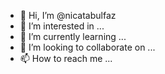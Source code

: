 - 👋 Hi, I’m @nicatabulfaz
- 👀 I’m interested in ...
- 🌱 I’m currently learning ...
- 💞️ I’m looking to collaborate on ...
- 📫 How to reach me ...

<!---
nicatabulfaz/nicatabulfaz is a ✨ special ✨ repository because its `README.md` (this file) appears on your GitHub profile.
You can click the Preview link to take a look at your changes.
--->
